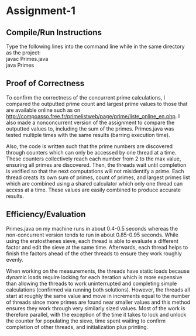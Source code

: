 # Assignment-1

## Compile/Run Instructions
Type the following lines into the command line while in the same directory as the project:<br/>
javac Primes.java<br/>
java Primes<br/>

## Proof of Correctness
To confirm the correctness of the concurrent prime calculations, I compared the outputted prime count and largest prime values to those that are available online such as on http://compoasso.free.fr/primelistweb/page/prime/liste_online_en.php. I also made a nonconcurrent version of the assignment to compare the outputted values to, including the sum of the primes. Primes.java was tested multiple times with the same results (barring execution time).

Also, the code is written such that the prime numbers are discovered through counters which can only be accessed by one thread at a time. These counters collectively reach each number from 2 to the max value, ensuring all primes are discovered. Then, the threads wait until completion is verified so that the next computations will not misidentify a prime. Each thread creats its own sum of primes, count of primes, and largest primes list which are combined using a shared calculator which only one thread can access at a time. These values are easily combined to produce accurate results.

## Efficiency/Evaluation
Primes.java on my machine runs in about 0.4-0.5 seconds whereas the non-concurrent version tends to run in about 0.85-0.95 seconds. While using the eratosthenes sieve, each thread is able to evaluate a different factor and edit the sieve at the same time. Afterwards, each thread helps to finish the factors ahead of the other threads to ensure they work roughly evenly.

When working on the measurements, the threads have static loads because dynamic loads require locking for each iteration which is more expensive than allowing the threads to work uninterrupted and completing simple calculations (confirmed via running both solutions). However, the threads all start at roughly the same value and move in increments equal to the number of threads since more primes are found near smaller values and this method ensures they work through very similarly sized values. Most of the work is therefore parallel, with the exception of the time it takes to lock and unlock the counter for populating the sieve, time spent waiting to confirm completion of other threads, and initialization plus printing.
